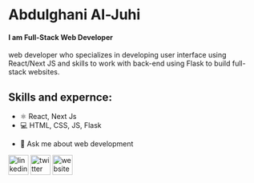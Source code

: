 # Abdulghani Al-Juhi
#### I am Full-Stack Web Developer
web developer who specializes in developing user interface using React/Next JS and skills to work with back-end using Flask to build full-stack websites.

## Skills and expernce:
* ⚛️ React, Next Js
* 💻 HTML, CSS, JS, Flask



- 💬 Ask me about web development 

[<img src='https://cdn.jsdelivr.net/npm/simple-icons@3.0.1/icons/linkedin.svg' alt='linkedin' height='40'>](https://www.linkedin.com/in/https://www.linkedin.com/in/abdulghani-aljuhi//)  [<img src='https://cdn.jsdelivr.net/npm/simple-icons@3.0.1/icons/twitter.svg' alt='twitter' height='40'>](https://twitter.com/https://twitter.com/abdulghani_18)  [<img src='https://cdn.jsdelivr.net/npm/simple-icons@3.0.1/icons/icloud.svg' alt='website' height='40'>](https://portfolio-abdulghanialjuhi.vercel.app)  
